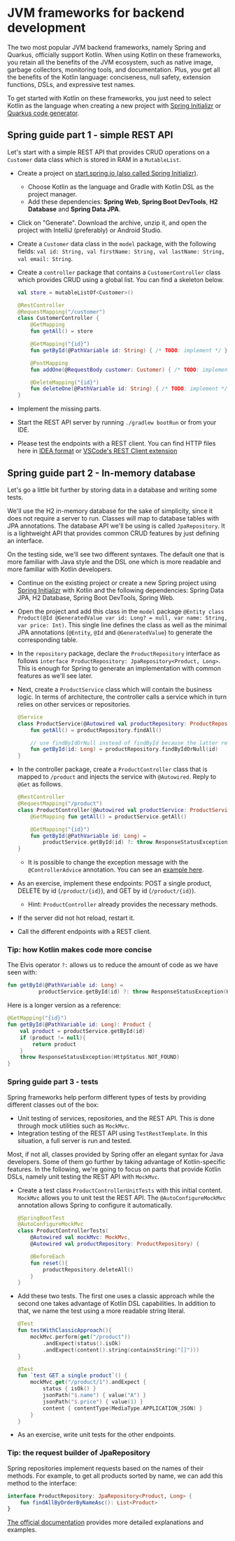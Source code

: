 # JVM frameworks for backend development

The two most popular JVM backend frameworks, namely Spring and Quarkus, officially support Kotlin.
When using Kotlin on these frameworks, you retain all the benefits of the JVM ecosystem, such as native image, garbage collectors, monitoring tools, and documentation.
Plus, you get all the benefits of the Kotlin language: conciseness, null safety, extension functions, DSLs, and expressive test names.

To get started with Kotlin on these frameworks, you just need to select Kotlin as the language when creating a new project with [Spring Initializr](https://start.spring.io/) or [Quarkus code generator](https://code.quarkus.io/).

## Spring guide part 1 - simple REST API

Let's start with a simple REST API that provides CRUD operations on a `Customer` data class which is stored in RAM in a `MutableList`.

- Create a project on [start.spring.io (also called Spring Initializr)](https://start.spring.io/).
  - Choose Kotlin as the language and Gradle with Kotlin DSL as the project manager.
  - Add these dependencies: **Spring Web**, **Spring Boot DevTools**, **H2 Database** and **Spring Data JPA**.
- Click on "Generate". Download the archive, unzip it, and open the project with IntelliJ (preferably) or Android Studio.
- Create a `Customer` data class in the `model` package, with the following fields: `val id: String, val firstName: String, val lastName: String, val email: String`.
- Create a `controller` package that contains a `CustomerController` class which provides CRUD using a global list. You can find a skeleton below.

  ```kotlin
  val store = mutableListOf<Customer>()
  
  @RestController
  @RequestMapping("/customer")
  class CustomerController {
      @GetMapping
      fun getAll() = store
  
      @GetMapping("{id}")
      fun getById(@PathVariable id: String) { /* TODO: implement */ }
  
      @PostMapping
      fun addOne(@RequestBody customer: Customer) { /* TODO: implement */ }
  
      @DeleteMapping("{id}")
      fun deleteOne(@PathVariable id: String) { /* TODO: implement */ }
  }
  ```

- Implement the missing parts.
- Start the REST API server by running `./gradlew bootRun` or from your IDE.
- Please test the endpoints with a REST client. You can find HTTP files here in [IDEA format](./04-backend/kotlin-spring-step-01/customer.idea.http) or [VSCode's REST Client extension](./04-backend/kotlin-spring-step-01/customer.vscode.http)

## Spring guide part 2 - In-memory database

Let's go a little bit further by storing data in a database and writing some tests.

We'll use the H2 in-memory database for the sake of simplicity, since it does not require a server to run.
Classes will map to database tables with JPA annotations.
The database API we'll be using is called `JpaRepository`.
It is a lightweight API that provides common CRUD features by just defining an interface.

On the testing side, we'll see two different syntaxes.
The default one that is more familiar with Java style and the DSL one which is more readable and more familiar with Kotlin developers.

- Continue on the existing project or create a new Spring project using [Spring Initializr](https://start.spring.io/) with Kotlin and the following dependencies: Spring Data JPA, H2 Database, Spring Boot DevTools, Spring Web.
- Open the project and add this class in the `model` package `@Entity class Product(@Id @GeneratedValue var id: Long? = null, var name: String, var price: Int)`. This single line defines the class as well as the minimal JPA annotations (`@Entity`, `@Id` and `@GeneratedValue`) to generate the corresponding table.
- In the `repository` package, declare the `ProductRepository` interface as follows `interface ProductRepository: JpaRepository<Product, Long>`. This is enough for Spring to generate an implementation with common features as we'll see later.
- Next, create a `ProductService` class which will contain the business logic. In terms of architecture, the controller calls a service which in turn relies on other services or repositories.

  ```kotlin
  @Service
  class ProductService(@Autowired val productRepository: ProductRepository) {
      fun getAll() = productRepository.findAll()
  
      // use findByIdOrNull instead of findById because the latter returns an Optional<Product> instead of Product?
      fun getById(id: Long) = productRepository.findByIdOrNull(id)
  }
  ```

- In the controller package, create a `ProductController` class that is mapped to `/product` and injects the service with `@Autowired`. Reply to `@Get` as follows.

  ```kotlin
  @RestController
  @RequestMapping("/product")
  class ProductController(@Autowired val productService: ProductService) {
      @GetMapping fun getAll() = productService.getAll()
  
      @GetMapping("{id}")
      fun getById(@PathVariable id: Long) =
          productService.getById(id) ?: throw ResponseStatusException(HttpStatus.NOT_FOUND)
  }
  ```

  - It is possible to change the exception message with the `@ControllerAdvice` annotation. 
  You can see an [example here](https://spring.io/guides/tutorials/rest/).
- As an exercise, implement these endpoints: POST a single product, DELETE by id (`/product/{id}`), and GET by id (`/product/{id}`).
  - Hint: `ProductController` already provides the necessary methods.
- If the server did not hot reload, restart it.
- Call the different endpoints with a REST client.

### Tip: how Kotlin makes code more concise

The Elvis operator `?:` allows us to reduce the amount of code as we have seen with:

```kotlin
fun getById(@PathVariable id: Long) =
          productService.getById(id) ?: throw ResponseStatusException(HttpStatus.NOT_FOUND)
```

Here is a longer version as a reference:

```kotlin
@GetMapping("{id}")
fun getById(@PathVariable id: Long): Product {
    val product = productService.getById(id)
    if (product != null){
        return product
    }
    throw ResponseStatusException(HttpStatus.NOT_FOUND)
}
```

### Spring guide part 3 - tests

Spring frameworks help perform different types of tests by providing different classes out of the box:

- Unit testing of services, repositories, and the REST API. This is done through mock utilities such as `MockMvc`.
- Integration testing of the REST API using `TestRestTemplate`. In this situation, a full server is run and tested.

Most, if not all, classes provided by Spring offer an elegant syntax for Java developers.
Some of them go further by taking advantage of Kotlin-specific features.
In the following, we're going to focus on parts that provide Kotlin DSLs, namely unit testing the REST API with `MockMvc`.

- Create a test class `ProductControllerUnitTests` with this initial content. `MockMvc` allows you to unit test the REST API. The `@AutoConfigureMockMvc` annotation allows Spring to configure it automatically.

  ```kotlin
  @SpringBootTest
  @AutoConfigureMockMvc
  class ProductControllerTests(
      @Autowired val mockMvc: MockMvc,
      @Autowired val productRepository: ProductRepository) {
  
      @BeforeEach
      fun reset(){
          productRepository.deleteAll()
      }
  }
  ```

- Add these two tests. The first one uses a classic approach while the second one takes advantage of Kotlin DSL capabilities.
  In addition to that, we name the test using a more readable string literal.

  ```kotlin
  @Test
  fun testWithClassicApproach(){
      mockMvc.perform(get("/product"))
          .andExpect(status().isOk)
          .andExpect(content().string(containsString("[]")))
  }
  ```

  ```kotlin
  @Test
  fun `test GET a single product`() {
      mockMvc.get("/product/1").andExpect {
          status { isOk() }
          jsonPath("$.name") { value("A") }
          jsonPath("$.price") { value(1) }
          content { contentType(MediaType.APPLICATION_JSON) }
      }
  }
  ```

- As an exercise, write unit tests for the other endpoints.

### Tip: the request builder of JpaRepository

Spring repositories implement requests based on the names of their methods.
For example, to get all products sorted by name, we can add this method to the interface:

```kotlin
interface ProductRepository: JpaRepository<Product, Long> {
    fun findAllByOrderByNameAsc(): List<Product>
}
```

[The official documentation](https://docs.spring.io/spring-data/jpa/docs/current/reference/html/#repositories.query-methods.query-creation) provides more detailed explanations and examples.
